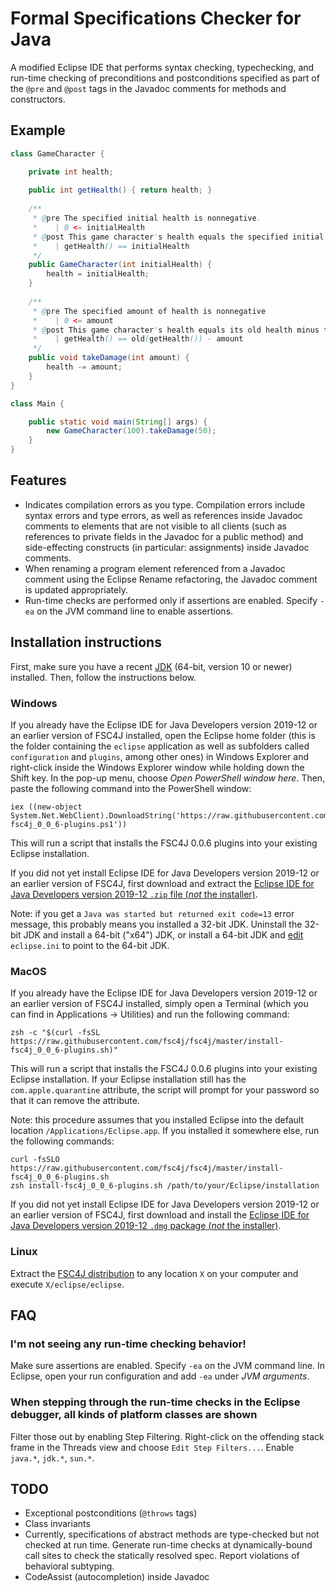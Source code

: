 # Formal Specifications Checker for Java

A modified Eclipse IDE that performs syntax checking, typechecking, and run-time checking of preconditions and postconditions specified as part of the `@pre` and `@post` tags in the Javadoc comments for methods and constructors.

## Example

```java
class GameCharacter {

    private int health;
    
    public int getHealth() { return health; }
    
    /**
     * @pre The specified initial health is nonnegative.
     *    | 0 <= initialHealth
     * @post This game character's health equals the specified initial health.
     *    | getHealth() == initialHealth
     */
    public GameCharacter(int initialHealth) {
        health = initialHealth;
    }
    
    /**
     * @pre The specified amount of health is nonnegative
     *    | 0 <= amount
     * @post This game character's health equals its old health minus the specified amount of health.
     *    | getHealth() == old(getHealth()) - amount
     */
    public void takeDamage(int amount) {
        health -= amount;
    }
}

class Main {

    public static void main(String[] args) {
        new GameCharacter(100).takeDamage(50);
    }
}
```

## Features
- Indicates compilation errors as you type. Compilation errors include syntax errors and type errors, as well as references inside Javadoc comments to elements that are not visible to all clients (such as references to private fields in the Javadoc for a public method) and side-effecting constructs (in particular: assignments) inside Javadoc comments.
- When renaming a program element referenced from a Javadoc comment using the Eclipse Rename refactoring, the Javadoc comment is updated appropriately.
- Run-time checks are performed only if assertions are enabled. Specify `-ea` on the JVM command line to enable assertions.

## Installation instructions

First, make sure you have a recent [JDK](https://www.oracle.com/technetwork/java/javase/downloads/index.html) (64-bit, version 10 or newer) installed. Then, follow the instructions below.

### Windows

If you already have the Eclipse IDE for Java Developers version 2019-12 or an earlier version of FSC4J installed, open the Eclipse home folder (this is the folder containing the `eclipse` application as well as subfolders called `configuration` and `plugins`, among other ones) in Windows Explorer and right-click inside the Windows Explorer window while holding down the Shift key. In the pop-up menu, choose _Open PowerShell window here_. Then, paste the following command into the PowerShell window:

    iex ((new-object System.Net.WebClient).DownloadString('https://raw.githubusercontent.com/fsc4j/fsc4j/master/install-fsc4j_0_0_6-plugins.ps1'))

This will run a script that installs the FSC4J 0.0.6 plugins into your existing Eclipse installation.

If you did not yet install Eclipse IDE for Java Developers version 2019-12 or an earlier version of FSC4J, first download and extract the [Eclipse IDE for Java Developers version 2019-12 `.zip` file (_not_ the installer)](https://www.eclipse.org/downloads/download.php?file=/technology/epp/downloads/release/2019-12/R/eclipse-java-2019-12-R-win32-x86_64.zip).

Note: if you get a `Java was started but returned exit code=13` error message, this probably means you installed a 32-bit JDK. Uninstall the 32-bit JDK and install a 64-bit ("x64") JDK, or install a 64-bit JDK and [edit](https://www.eclipse.org/forums/index.php/t/198527/) `eclipse.ini` to point to the 64-bit JDK.

### MacOS

If you already have the Eclipse IDE for Java Developers version 2019-12 or an earlier version of FSC4J installed, simply open a Terminal (which you can find in Applications -> Utilities) and run the following command:

    zsh -c "$(curl -fsSL https://raw.githubusercontent.com/fsc4j/fsc4j/master/install-fsc4j_0_0_6-plugins.sh)"

This will run a script that installs the FSC4J 0.0.6 plugins into your existing Eclipse installation. If your Eclipse installation still has the `com.apple.quarantine` attribute, the script will prompt for your password so that it can remove the attribute.

Note: this procedure assumes that you installed Eclipse into the default location `/Applications/Eclipse.app`. If you installed it somewhere else, run the following commands:

    curl -fsSLO https://raw.githubusercontent.com/fsc4j/fsc4j/master/install-fsc4j_0_0_6-plugins.sh
    zsh install-fsc4j_0_0_6-plugins.sh /path/to/your/Eclipse/installation

If you did not yet install Eclipse IDE for Java Developers version 2019-12 or an earlier version of FSC4J, first download and install the [Eclipse IDE for Java Developers version 2019-12 `.dmg` package (_not_ the installer)](https://www.eclipse.org/downloads/download.php?file=/technology/epp/downloads/release/2019-12/R/eclipse-java-2019-12-R-macosx-cocoa-x86_64.dmg).

### Linux

Extract the [FSC4J distribution](https://github.com/fsc4j/fsc4j/releases/download/0_0_5/fsc4j_0_0_5-eclipse-java-2019-12-R-linux-gtk-x86_64.tar.gz) to any location `X` on your computer and execute `X/eclipse/eclipse`.

## FAQ

### I'm not seeing any run-time checking behavior!

Make sure assertions are enabled. Specify `-ea` on the JVM command line. In Eclipse, open your run configuration and add `-ea` under *JVM arguments*.

### When stepping through the run-time checks in the Eclipse debugger, all kinds of platform classes are shown

Filter those out by enabling Step Filtering. Right-click on the offending stack frame in the Threads view and choose `Edit Step Filters...`. Enable `java.*`, `jdk.*`, `sun.*`.

## TODO
- Exceptional postconditions (`@throws` tags)
- Class invariants
- Currently, specifications of abstract methods are type-checked but not checked at run time. Generate run-time checks at dynamically-bound call sites to check the statically resolved spec. Report violations of behavioral subtyping.
- CodeAssist (autocompletion) inside Javadoc

